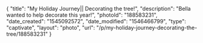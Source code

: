 {
    "title": "My Holiday Journey|| Decorating the tree!",
    "description": "Bella wanted to help decorate this year!",
    "photoId": "188583231",
    "date_created": "1545092572",
    "date_modified": "1546466799",
    "type": "captivate",
    "layout": "photo",
    "url": "\/p\/my-holiday-journey-decorating-the-tree\/188583231"
}